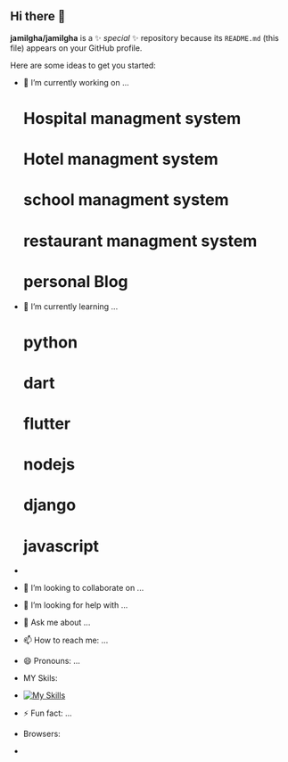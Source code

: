 ## Hi there 👋


**jamilgha/jamilgha** is a ✨ _special_ ✨ repository because its `README.md` (this file) appears on your GitHub profile.

Here are some ideas to get you started:

- 🔭 I’m currently working on ...
    # Hospital managment system
    # Hotel managment system
    # school  managment system
    # restaurant managment system
    # personal Blog
    
- 🌱 I’m currently learning ...
    # python
    # dart
    # flutter
    # nodejs
    # django
    # javascript
- 
- 👯 I’m looking to collaborate on ...
- 🤔 I’m looking for help with ...
- 💬 Ask me about ...
- 📫 How to reach me: ...
- 😄 Pronouns: ...
- MY Skils:
- [![My Skills](https://skillicons.dev/icons?i=js,html,css,wasm)](https://skillicons.dev)
- ⚡ Fun fact: ...
- Browsers:
- 

